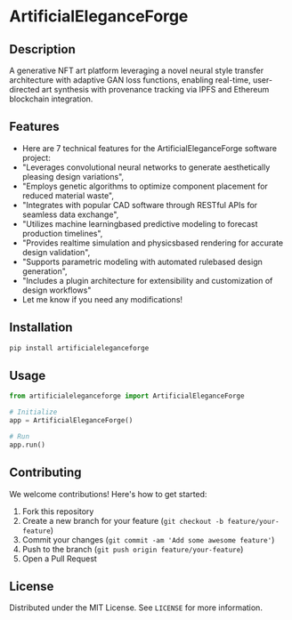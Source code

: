 # ArtificialEleganceForge

## Description

A generative NFT art platform leveraging a novel neural style transfer architecture with adaptive GAN loss functions, enabling real-time, user-directed art synthesis with provenance tracking via IPFS and Ethereum blockchain integration.

## Features

- Here are 7 technical features for the ArtificialEleganceForge software project:
- "Leverages convolutional neural networks to generate aesthetically pleasing design variations",
- "Employs genetic algorithms to optimize component placement for reduced material waste",
- "Integrates with popular CAD software through RESTful APIs for seamless data exchange",
- "Utilizes machine learningbased predictive modeling to forecast production timelines",
- "Provides realtime simulation and physicsbased rendering for accurate design validation",
- "Supports parametric modeling with automated rulebased design generation",
- "Includes a plugin architecture for extensibility and customization of design workflows"
- Let me know if you need any modifications!
## Installation

```bash
pip install artificialeleganceforge
```

## Usage

```python
from artificialeleganceforge import ArtificialEleganceForge

# Initialize
app = ArtificialEleganceForge()

# Run
app.run()
```

## Contributing

We welcome contributions! Here's how to get started:

1. Fork this repository
2. Create a new branch for your feature (`git checkout -b feature/your-feature`)
3. Commit your changes (`git commit -am 'Add some awesome feature'`)
4. Push to the branch (`git push origin feature/your-feature`)
5. Open a Pull Request

## License

Distributed under the MIT License. See `LICENSE` for more information.
